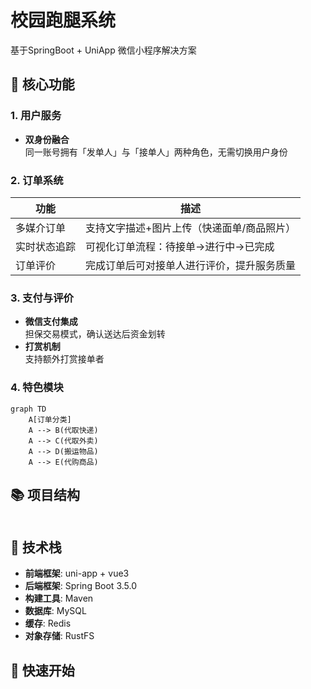 # 校园跑腿系统

基于SpringBoot + UniApp 微信小程序解决方案

## 🌟 核心功能

### 1. 用户服务

- **双身份融合**  
  同一账号拥有「发单人」与「接单人」两种角色，无需切换用户身份

### 2. 订单系统

| 功能     | 描述                     |
|--------|------------------------|
| 多媒介订单  | 支持文字描述+图片上传（快递面单/商品照片） |
| 实时状态追踪 | 可视化订单流程：待接单→进行中→已完成    |
| 订单评价   | 完成订单后可对接单人进行评价，提升服务质量  |

### 3. 支付与评价

- **微信支付集成**  
  担保交易模式，确认送达后资金划转
- **打赏机制**  
  支持额外打赏接单者

### 4. 特色模块
```mermaid
graph TD
    A[订单分类] 
    A --> B(代取快递)
    A --> C(代取外卖)
    A --> D(搬运物品)
    A --> E(代购商品)
```

## 📚 项目结构

```plaintext

```

## 🔨 技术栈

- **前端框架**: uni-app + vue3
- **后端框架**: Spring Boot 3.5.0
- **构建工具**: Maven
- **数据库**: MySQL
- **缓存**: Redis
- **对象存储**: RustFS

## 🚀 快速开始
